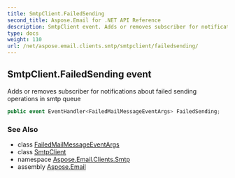 ```yaml
---
title: SmtpClient.FailedSending
second_title: Aspose.Email for .NET API Reference
description: SmtpClient event. Adds or removes subscriber for notifications about failed sending operations in smtp queue
type: docs
weight: 110
url: /net/aspose.email.clients.smtp/smtpclient/failedsending/
---
```

## SmtpClient.FailedSending event

Adds or removes subscriber for notifications about failed sending operations in smtp queue

```csharp
public event EventHandler<FailedMailMessageEventArgs> FailedSending;
```

### See Also

* class [FailedMailMessageEventArgs](../../failedmailmessageeventargs/)
* class [SmtpClient](../)
* namespace [Aspose.Email.Clients.Smtp](../../smtpclient/)
* assembly [Aspose.Email](../../../)


